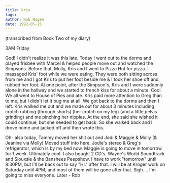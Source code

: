 ```yaml
---
title: kris
tags: 
author: Rob Nugen
date: 1992-05-15
---
```


<p class=note>(transcribed from Book Two of my diary)

<p class=date>3AM Friday

<p>God! I didn't realize it was this late.  Today I went out to the
dorms and played frisbee with Marcel & helped people move out and
watched the Simpsons.  Before that, Molly, Kris and I went to Pizza
Hut for pizza. I massaged Kris' foot while we were eating.  They were
both sitting across from me and I got Kris to put her foot beside me
& I took her shoe off and rubbed her foot.  At one point, after the
Simpson's, Kris and I were suddenly alone in the hallway and we
started to french kiss for about a minute.  Cool.  We all went to
House of Pies and ate.  Kris paid more attention to Greg than to me,
but I didn't let it bug me at all.  We got back to the dorms and then
I left.  Kris walked me out and we made out for about 3 minutes
including crotch rubbing (through shorts) (her crotch on my leg) (and
a little pelvis grinding) and me pinching her nipples.  At the end,
she said she wished it could continue, but she needed to get back.  So
she walked back and I drove home and jacked off and then wrote this.

<p>Oh- also today, Tammy moved her shit out and Jodi & Maggie & Molly
(& Jeanine via Molly) Moved stuff into here.  Jodie's stereo & Greg's
refrigerator, which is by my bed now.  Maggie is going to move in
tomorrow for 1 week.  Ultimately cool.  I also bought 2 CD's.  Wayne's
World Soundtrack and Siouxsie & the Banshees Peepshow.  I have to work
"tomorrow" until 8:30PM, but I'll be back out to say "HI." after that.
I will be at Kroger work on Saturday until 4PM, and most of them will
be gone after that.  Sigh.... I'm going to miss everyone.  Later - Rob
